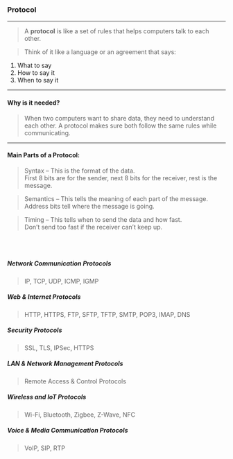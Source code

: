 ### Protocol
- - -

> A **protocol** is like a set of rules that helps computers talk to each other.

> Think of it like a language or an agreement that says:

1. What to say
2. How to say it
3. When to say it

- - -

#### Why is it needed?
> When two computers want to share data, they need to understand each other. A protocol makes sure both follow the same rules while communicating.

- - -

#### Main Parts of a Protocol:
> Syntax – This is the format of the data. <br>
First 8 bits are for the sender, next 8 bits for the receiver, rest is the message.

> Semantics – This tells the meaning of each part of the message. <br>
Address bits tell where the message is going.

> Timing – This tells when to send the data and how fast. <br>
Don’t send too fast if the receiver can’t keep up.

<br><br>

##### Network Communication Protocols
> IP, TCP, UDP, ICMP, IGMP

##### Web & Internet Protocols
> HTTP, HTTPS, FTP, SFTP, TFTP, SMTP, POP3, IMAP, DNS

##### Security Protocols
> SSL, TLS, IPSec, HTTPS

##### LAN & Network Management Protocols
> Remote Access & Control Protocols

##### Wireless and IoT Protocols
> Wi-Fi, Bluetooth, Zigbee, Z-Wave, NFC

##### Voice & Media Communication Protocols
> VoIP, SIP, RTP
